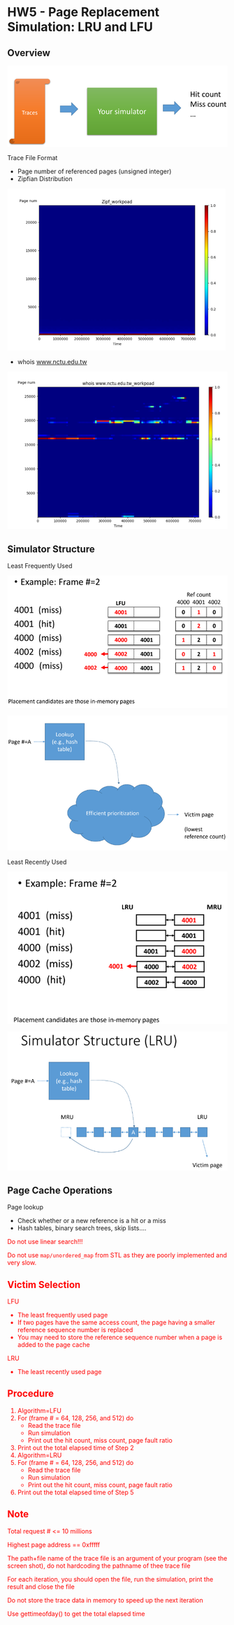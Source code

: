 # HW5 - Page Replacement Simulation: LRU and LFU

## Overview
![Alt text](res/view.png)

Trace File Format
- Page number of referenced pages (unsigned integer)
- Zipfian Distribution

![Alt text](res/zipf.png)

- whois www.nctu.edu.tw

![Alt text](res/whois.png)

## Simulator Structure
Least Frequently Used

![Alt text](res/LFUexample.png)

![Alt text](res/LFU.png)

Least Recently Used

![Alt text](res/LRUexample.png)

![Alt text](res/LRU.png)

## Page Cache Operations
Page lookup
- Check whether or a new reference is a hit or a miss
- Hash tables, binary search trees, skip lists....

<span style="color:red">
Do not use linear search!!! 

Do not use `map/unordered_map` from STL as they are poorly implemented and very slow.
</span>

## Victim Selection
LFU
- The least frequently used page
- If two pages have the same access count, the page having a smaller reference sequence number is replaced
- You may need to store the reference sequence number when a page is added to the page cache

LRU
- The least recently used page

## Procedure
1. Algorithm=LFU
2. For (frame # = 64, 128, 256, and 512) do
    - Read the trace file
    - Run simulation
    - Print out the hit count, miss count, page fault ratio
3. Print out the total elapsed time of Step 2
4. Algorithm=LRU
5. For (frame # = 64, 128, 256, and 512) do
    - Read the trace file
    - Run simulation
    - Print out the hit count, miss count, page fault ratio
6. Print out the total elapsed time of Step 5

## Note
Total request # <= 10 millions

Highest page address == 0xfffff

The path+file name of the trace file is an argument of your program (see the screen shot), do not hardcoding the pathname of thee trace file

For each iteration, you should open the file, run the simulation, print the result and close the file

Do not store the trace data in memory to speed up the next iteration

Use gettimeofday() to get the total elapsed time
